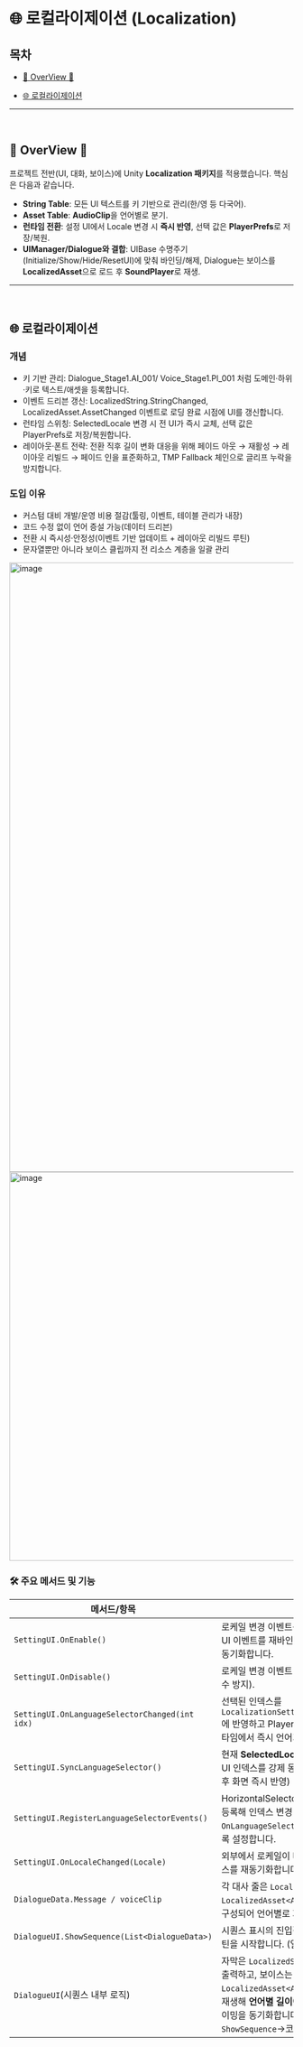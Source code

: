 # 🌐 로컬라이제이션 (Localization)

## 목차

* [🌙 OverView 🌙](#-overview-)

* [🌐 로컬라이제이션](#-로컬라이제이션-)

---

<br>

## 🌙 OverView 🌙

프로젝트 전반(UI, 대화, 보이스)에 Unity **Localization 패키지**를 적용했습니다. 핵심은 다음과 같습니다.

* **String Table**: 모든 UI 텍스트를 키 기반으로 관리(한/영 등 다국어).
* **Asset Table**: **AudioClip**을 언어별로 분기.
* **런타임 전환**: 설정 UI에서 Locale 변경 시 **즉시 반영**, 선택 값은 **PlayerPrefs**로 저장/복원.
* **UIManager/Dialogue와 결합**: UIBase 수명주기(Initialize/Show/Hide/ResetUI)에 맞춰 바인딩/해제, Dialogue는 보이스를 **LocalizedAsset**으로 로드 후 **SoundPlayer**로 재생.

---

<br>

## 🌐 로컬라이제이션 

### 개념
- 키 기반 관리: Dialogue_Stage1.AI_001/ Voice_Stage1.Pl_001 처럼 도메인·하위·키로 텍스트/애셋을 등록합니다.
- 이벤트 드리븐 갱신: LocalizedString.StringChanged, LocalizedAsset.AssetChanged 이벤트로 로딩 완료 시점에 UI를 갱신합니다.
- 런타임 스위칭: SelectedLocale 변경 시 전 UI가 즉시 교체, 선택 값은 PlayerPrefs로 저장/복원합니다.
- 레이아웃·폰트 전략: 전환 직후 길이 변화 대응을 위해 페이드 아웃 → 재활성 → 레이아웃 리빌드 → 페이드 인을 표준화하고, TMP Fallback 체인으로 글리프 누락을 방지합니다.

### 도입 이유
- 커스텀 대비 개발/운영 비용 절감(툴링, 이벤트, 테이블 관리가 내장)
- 코드 수정 없이 언어 증설 가능(데이터 드리븐)
- 전환 시 즉시성·안정성(이벤트 기반 업데이트 + 레이아웃 리빌드 루틴)
- 문자열뿐만 아니라 보이스 클립까지 전 리소스 계층을 일괄 관리

<img width="1631" height="1080" alt="image" src="https://github.com/user-attachments/assets/223fd326-af74-456f-a119-3119a24058f8" />
<img width="1631" height="689" alt="image" src="https://github.com/user-attachments/assets/4db520a1-aba2-41f0-af3a-ffdc67c1ef40" />

### 🛠️ 주요 메서드 및 기능

| 메서드/항목                                         | 기능                                                                                                                                                     |
| ---------------------------------------------- | ------------------------------------------------------------------------------------------------------------------------------------------------------ |
| `SettingUI.OnEnable()`                         | 로케일 변경 이벤트를 구독하고, 언어 선택 UI 이벤트를 재바인딩한 뒤 현재 로케일과 동기화합니다.                                                                                                |
| `SettingUI.OnDisable()`                        | 로케일 변경 이벤트 구독을 해제합니다(누수 방지).                                                                                                                           |
| `SettingUI.OnLanguageSelectorChanged(int idx)` | 선택된 인덱스를 `LocalizationSettings.SelectedLocale`에 반영하고 PlayerPrefs에 저장합니다. 런타임에서 즉시 언어가 전환됩니다.                                                   |
| `SettingUI.SyncLanguageSelector()`             | 현재 **SelectedLocale**을 읽어 언어 선택 UI 인덱스를 강제 동기화합니다. (언어 전환 후 화면 즉시 반영)                                                                                  |
| `SettingUI.RegisterLanguageSelectorEvents()`   | HorizontalSelector의 각 아이템에 콜백을 등록해 인덱스 변경 시 `OnLanguageSelectorChanged`가 호출되도록 설정합니다.                                                                  |
| `SettingUI.OnLocaleChanged(Locale)`            | 외부에서 로케일이 바뀐 경우에도 UI 인덱스를 재동기화합니다.                                                                                                                     |
| `DialogueData.Message / voiceClip`             | 각 대사 줄은 `LocalizedString`(자막)과 `LocalizedAsset<AudioClip>`(보이스)로 구성되어 언어별로 자동 교체됩니다.                                                                   |
| `DialogueUI.ShowSequence(List<DialogueData>)`  | 시퀀스 표시의 진입점. 페이드 준비 후 코루틴을 시작합니다. (일시정지 시 가드)                                                                                                          |
| `DialogueUI`(시퀀스 내부 로직)                        | 자막은 `LocalizedString` 값 로딩 완료 시 출력하고, 보이스는 `LocalizedAsset<AudioClip>` 로딩 후 2D 재생해 **언어별 길이**에 맞춰 대기·타자기 타이밍을 동기화합니다. (구조는 `ShowSequence`→코루틴 흐름에 포함)  |
